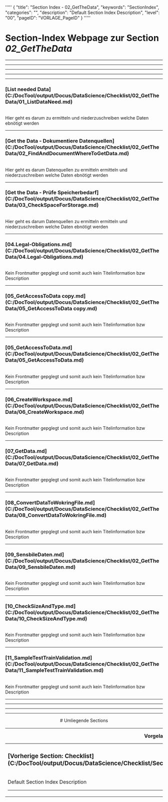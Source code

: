 '''''
{
"title": "Section Index - 02_GetTheData",
"keywords": "SectionIndex",
"categories": "",
"description": "Default Section Index Description",
"level": "00",
"pageID": "VORLAGE_PageID"
}
'''''


<h1>Section-Index Webpage zur Section <i>02_GetTheData</i></h1>

<hr><hr><hr><hr><hr>


<h3>[List needed Data](C:/DocTool/output/Docus/DataScience/Checklist/02_GetTheData/01_ListDataNeed.md)</h3><br>Hier geht es darum zu ermitteln und niederzuschreiben welche Daten ebnötigt werden<hr>


<h3>[Get the Data - Dokumentiere Datenquellen](C:/DocTool/output/Docus/DataScience/Checklist/02_GetTheData/02_FindAndDocumentWhereToGetData.md)</h3><br>Hier geht es darum Datenquellen zu ermitteln  ermitteln und niederzuschreiben welche Daten ebnötigt werden<hr>


<h3>[Get the Data - Prüfe Speicherbedarf](C:/DocTool/output/Docus/DataScience/Checklist/02_GetTheData/03_CheckSpaceForStorage.md)</h3><br>Hier geht es darum Datenquellen zu ermitteln  ermitteln und niederzuschreiben welche Daten ebnötigt werden<hr>


<h3>[04.Legal-Obligations.md](C:/DocTool/output/Docus/DataScience/Checklist/02_GetTheData/04.Legal-Obligations.md)</h3><br>Kein Frontmatter gepglegt und somit auch kein Titelinformation bzw Description<hr>


<h3>[05_GetAccessToData copy.md](C:/DocTool/output/Docus/DataScience/Checklist/02_GetTheData/05_GetAccessToData copy.md)</h3><br>Kein Frontmatter gepglegt und somit auch kein Titelinformation bzw Description<hr>


<h3>[05_GetAccessToData.md](C:/DocTool/output/Docus/DataScience/Checklist/02_GetTheData/05_GetAccessToData.md)</h3><br>Kein Frontmatter gepglegt und somit auch kein Titelinformation bzw Description<hr>


<h3>[06_CreateWorkspace.md](C:/DocTool/output/Docus/DataScience/Checklist/02_GetTheData/06_CreateWorkspace.md)</h3><br>Kein Frontmatter gepglegt und somit auch kein Titelinformation bzw Description<hr>


<h3>[07_GetData.md](C:/DocTool/output/Docus/DataScience/Checklist/02_GetTheData/07_GetData.md)</h3><br>Kein Frontmatter gepglegt und somit auch kein Titelinformation bzw Description<hr>


<h3>[08_ConvertDataToWokringFile.md](C:/DocTool/output/Docus/DataScience/Checklist/02_GetTheData/08_ConvertDataToWokringFile.md)</h3><br>Kein Frontmatter gepglegt und somit auch kein Titelinformation bzw Description<hr>


<h3>[09_SensbileDaten.md](C:/DocTool/output/Docus/DataScience/Checklist/02_GetTheData/09_SensbileDaten.md)</h3><br>Kein Frontmatter gepglegt und somit auch kein Titelinformation bzw Description<hr>


<h3>[10_CheckSizeAndType.md](C:/DocTool/output/Docus/DataScience/Checklist/02_GetTheData/10_CheckSizeAndType.md)</h3><br>Kein Frontmatter gepglegt und somit auch kein Titelinformation bzw Description<hr>


<h3>[11_SampleTestTrainValidation.md](C:/DocTool/output/Docus/DataScience/Checklist/02_GetTheData/11_SampleTestTrainValidation.md)</h3><br>Kein Frontmatter gepglegt und somit auch kein Titelinformation bzw Description<hr><center><hr><hr><hr> # Umliegende Sections
 </h2><br><table><thead> <tr> <th><center>Vorgelagerte Section</center></th> <th><center>Nachgelagerte Section</center></th></tr></thead><tbody><tr><td><h3>[Vorherige Section: Checklist](C:/DocTool/output/Docus/DataScience/Checklist/SectionIndex_DocTooloutputDocusDataScienceChecklist.html)</h3><br>Default Section Index Description<hr></td><td>Es gibt keine weiteren Unterordner</td></tr></tbody></table>